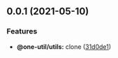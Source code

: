 ## 0.0.1 (2021-05-10)

### Features

- **@one-util/utils:** clone ([31d0de1](https://github.com/one-util/utils/commit/31d0de1304750cd5d92c0761664cece2f9df45e2))
